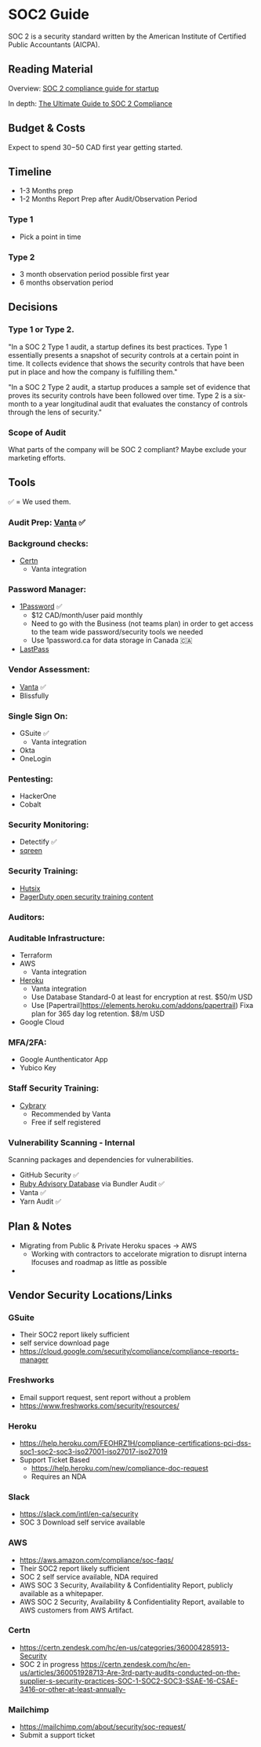 # SOC2 Guide

SOC 2 is a security standard written by the American Institute of Certified Public Accountants (AICPA).

## Reading Material

Overview: [SOC 2 compliance guide for startup](https://blog.sqreen.com/soc-2-compliance-guide-for-startups/?ref=Welcome.AI)

In depth: [The Ultimate Guide to SOC 2 Compliance](https://www.blissfully.com/guides/soc-2-compliance/)

## Budget & Costs

Expect to spend $30-$50 CAD first year getting started.

## Timeline

- 1-3 Months prep
- 1-2 Months Report Prep after Audit/Observation Period

### Type 1
- Pick a point in time

### Type 2
- 3 month observation period possible first year
- 6 months observation period

## Decisions

### Type 1 or Type 2.

"In a SOC 2 Type 1 audit, a startup defines its best practices. Type 1 essentially presents a snapshot of security controls at a certain point in time. It collects evidence that shows the security controls that have been put in place and how the company is fulfilling them."

"In a SOC 2 Type 2 audit, a startup produces a sample set of evidence that proves its security controls have been followed over time. Type 2 is a six-month to a year longitudinal audit that evaluates the constancy of controls through the lens of security."

### Scope of Audit

What parts of the company will be SOC 2 compliant? Maybe exclude your marketing efforts.

## Tools

✅ = We used them.

### Audit Prep: [Vanta](https://vanta.com/) ✅

### Background checks:
- [Certn](https://certn.co/)
  - Vanta integration

### Password Manager:
 - [1Password](https://1password.com/) ✅
   - $12 CAD/month/user paid monthly
   - Need to go with the Business (not teams plan) in order to get access to the team wide password/security tools we needed
   - Use 1password.ca for data storage in Canada 🇨🇦
 - [LastPass](https://1password.com/)

### Vendor Assessment:
- [Vanta](https://vanta.com/) ✅
- Blissfully

### Single Sign On:
- GSuite ✅
  - Vanta integration
- Okta
- OneLogin

### Pentesting:
- HackerOne
- Cobalt

### Security Monitoring:
- Detectify ✅
- [sqreen](https://www.sqreen.com/)

### Security Training:
- [Hutsix](https://www.hutsix.io/)
- [PagerDuty open security training content](https://sudo.pagerduty.com/for_everyone/)

### Auditors:


### Auditable Infrastructure:
- Terraform
- AWS
  - Vanta integration
- [Heroku](https://heroku.com)
  - Vanta integration
  - Use Database Standard-0 at least for encryption at rest. $50/m USD
  - Use [Papertrail]https://elements.heroku.com/addons/papertrail) Fixa plan for 365 day log retention. $8/m USD
- Google Cloud

### MFA/2FA:
- Google Aunthenticator App
- Yubico Key

### Staff Security Training:
- [Cybrary](https://app.cybrary.it/browse/skill-certification-course/end-user-security-fundamentals-certification-training-course)
  - Recommended by Vanta
  - Free if self registered

### Vulnerability Scanning - Internal
Scanning packages and dependencies for vulnerabilities.
- GitHub Security ✅
- [Ruby Advisory Database](https://github.com/rubysec/ruby-advisory-db) via Bundler Audit ✅
- Vanta ✅
- Yarn Audit ✅

## Plan & Notes

- Migrating from Public & Private Heroku spaces -> AWS
  - Working with contractors to accelorate migration to disrupt interna lfocuses and roadmap as little as possible
-

## Vendor Security Locations/Links

### GSuite
- Their SOC2 report likely sufficient
- self service download page
- https://cloud.google.com/security/compliance/compliance-reports-manager

### Freshworks
- Email support request, sent report without a problem
- https://www.freshworks.com/security/resources/

### Heroku
- https://help.heroku.com/FEOHRZ1H/compliance-certifications-pci-dss-soc1-soc2-soc3-iso27001-iso27017-iso27019
- Support Ticket Based
  - https://help.heroku.com/new/compliance-doc-request
  - Requires an NDA

### Slack
- https://slack.com/intl/en-ca/security
- SOC 3 Download self service available

### AWS
- https://aws.amazon.com/compliance/soc-faqs/
- Their SOC2 report likely sufficient
- SOC 2 self service available, NDA required
- AWS SOC 3 Security, Availability & Confidentiality Report, publicly available as a whitepaper.
- AWS SOC 2 Security, Availability & Confidentiality Report, available to AWS customers from AWS Artifact.

### Certn
- https://certn.zendesk.com/hc/en-us/categories/360004285913-Security
- SOC 2 in progress https://certn.zendesk.com/hc/en-us/articles/360051928713-Are-3rd-party-audits-conducted-on-the-supplier-s-security-practices-SOC-1-SOC2-SOC3-SSAE-16-CSAE-3416-or-other-at-least-annually-

### Mailchimp
- https://mailchimp.com/about/security/soc-request/
- Submit a support ticket
